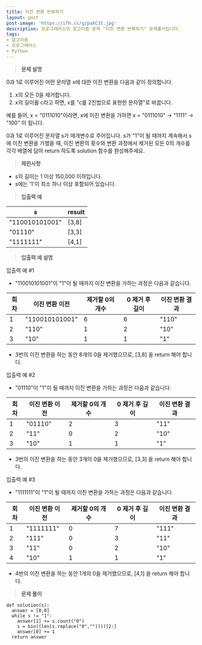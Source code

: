 ```yaml
---
title: 이진 변환 반복하기
layout: post
post-image: 'https://ifh.cc/g/paXC3t.jpg'
description: 프로그래머스의 알고리즘 문제 "이진 변환 반복하기" 문제풀이입니다.
tags:
- 알고리즘
- 프로그래머스
- Python
---
```



>**문제 설명**

0과 1로 이루어진 어떤 문자열 x에 대한 이진 변환을 다음과 같이 정의합니다.

<ol>
<li>x의 모든 0을 제거합니다.</li>
<li>x의 길이를 c라고 하면, x를 "c를 2진법으로 표현한 문자열"로 바꿉니다.</li>
</ol>

예를 들어, x = "0111010"이라면, x에 이진 변환을 가하면 x = "0111010" -> "1111" -> "100" 이 됩니다.

0과 1로 이루어진 문자열 s가 매개변수로 주어집니다. s가 "1"이 될 때까지 계속해서 s에 이진 변환을 가했을 때, 이진 변환의 횟수와 변환 과정에서 제거된 모든 0의 개수를 각각 배열에 담아 return 하도록 solution 함수를 완성해주세요.

>**제한사항**

<ul>
<li>s의 길이는 1 이상 150,000 이하입니다.</li>
<li>s에는 '1'이 최소 하나 이상 포함되어 있습니다.</li>
</ul>

>**입출력 예**

| s | result |
|--|--|
| "110010101001" | [3,8] |
| "01110" | [3,3] |
| "1111111" | [4,1] |

>**입출력 예 설명**

입출력 예 #1

<ul>
<li>"110010101001"이 "1"이 될 때까지 이진 변환을 가하는 과정은 다음과 같습니다.</li>
</ul>

| 회차 | 이진 변환 이전 | 제거할 0의 개수 | 0 제거 후 길이 | 이진 변환 결과 |
|--|--|--|--|--|
| 1 | "110010101001" | 6 | 6 | "110" |
| 2 | "110" | 1 | 2 | "10" |
| 3 | "10" | 1 | 1 | "1" |

<ul>
<li>3번의 이진 변환을 하는 동안 8개의 0을 제거했으므로,  [3,8] 을 return 해야 합니다.</li>
</ul>

입출력 예 #2

<ul>
<li>"01110"이 "1"이 될 때까지 이진 변환을 가하는 과정은 다음과 같습니다.</li>
</ul>

| 회차 | 이진 변환 이전 | 제거할 0의 개수 | 0 제거 후 길이 | 이진 변환 결과 |
|--|--|--|--|--|
| 1 | "01110" | 2 | 3 | "11" |
| 2 | "11" | 0 | 2 | "10" |
| 3 | "10" | 1 | 1 | "1" |

<ul>
<li>3번의 이진 변환을 하는 동안 3개의 0을 제거했으므로,  [3,3] 을 return 해야 합니다.</li>
</ul>

입출력 예 #3

<ul>
<li>"1111111"이 "1"이 될 때까지 이진 변환을 가하는 과정은 다음과 같습니다.</li>
</ul>

| 회차 | 이진 변환 이전 | 제거할 0의 개수 | 0 제거 후 길이 | 이진 변환 결과 |
|--|--|--|--|--|
| 1 | "1111111" | 0 | 7 | "111" |
| 2 | "111" | 0 | 3 | "11" |
| 3 | "11" | 0 | 2 | "10" |
| 4 | "10" | 1 | 1 | "1" |

<ul>
<li>4번의 이진 변환을 하는 동안 1개의 0을 제거했으므로,  [4,1] 을 return 해야 합니다.</li>
</ul>

>**문제 풀이**

	def solution(s):
	  answer = [0,0]
	  while s != "1":
	    answer[1] += s.count("0")
	    s = bin((len(s.replace("0",""))))[2:]
	    answer[0] += 1
	  return answer









